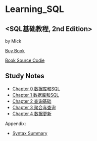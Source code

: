 # Learning_SQL #

## <SQL基础教程, 2nd Edition> ##

by Mick

[Buy Book](https://www.ituring.com.cn/book/1880 "图灵社区")

[Book Source Codie](https://www.ituring.com.cn/book/download/f8e8fcb6-84d8-4839-bd5a-3c737478ae11 "")


## Study Notes ##

- [Chapter 0 数据库和SQL](/SQL101byMick/Chapter_0_Setup.md "")
- [Chapter 1 数据库和SQL](/SQL101byMick/Chapter_1_DataBase_and_SQL.md "")
- [Chapter 2 查询基础](/SQL101byMick/Chapter_2_Query.md "")
- [Chapter 3 聚合与查询](/SQL101byMick/Chapter_3_Query_with_functions.md "")
- [Chapter 4 数据更新](/SQL101byMick/Chapter_4_Data_Alternation.md "")

Appendix:
- [Syntax Summary](/SQL101byMick/Syntax_Summary.md "")
